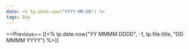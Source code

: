 ```yaml
---
date: <% tp.date.now("YYYY-MM-DD") %>
tags: Day
---
```


==Previous== [[<% tp.date.now("YY MMMM DDDD", -1, tp.file.title, "DD MMMM YYYY") %>]]